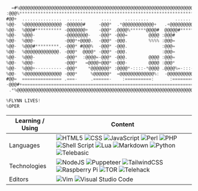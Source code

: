 ```js
  =#%@@@@@@@@@@@@@@@@@@@@@@@@@@@@@@@@@@@@@@@@@@@@@@@@@@@@@@@@@@@@@@@@@@@@@@@@@@@@@@@@@@@@@@@@@@@@@@@   
:@@@%***********************************************************************************************   
#@@+  ...............  ......       ....     .........          .........      .......       .......   
%@@-  %@@@@@@@@@@@@@@ -@@@@@@#     -@@@*  .*@@@@@@@@@@@@+   .+@@@@@@@@@@@@%+   *@@@@@@+      %@@@@@@   
%@@-  %@@@#********** -@@@@@@@+    -@@@* .@@@@%******@@@@#  @@@@@#*****#@@@@%  *@@@@@@@.    =@@@@@@@   
%@@-  %@@@-           -@@@@@@@@-   -@@@* -@@@=        @@@@ :@@@#         %@@@  *@@@=@@@*    @@@@=@@@   
%@@-  %@@@-           -@@@*+@@@@.  -@@@* -@@@.        %%%% :@@@=         *@@@  *@@@ %@@@.  +@@@+-@@@   
%@@-  %@@@#*********. -@@@* #@@@%  -@@@* -@@@.             :@@@=         *@@@  *@@@ -@@@# .@@@@ -@@@   
%@@-  %@@@@@@@@@@@@@. -@@@*  @@@@* -@@@* -@@@.             :@@@=         *@@@  *@@@  %@@@:*@@@- -@@@   
%@@-  %@@@-           -@@@*  :@@@@=-@@@* -@@@.        @@@@ :@@@=         *@@@  *@@@  :@@@@@@@%  -@@@
%@@-  %@@@-           -@@@*   =@@@@+@@@* -@@@-        @@@@ :@@@*         %@@@  *@@@   *@@@@@@:  -@@@
%@@-  %@@@+---------- -@@@*    *@@@@@@@* :@@@@*-::::-*@@@@ .@@@@%=-:::-+%@@@@  *@@@   .@@@@@#   -@@@
%@@-  %@@@@@@@@@@@@@@ -@@@*     %@@@@@@*  =@@@@@@@@@@@@@%:  -@@@@@@@@@@@@@@%:  *@@@    +@@@@.   -@@@
#@@=  =============== .===-     .======-    :==========:      :==========-:    -===     ===-    =@@@
-@@@#+=========================================================================================*@@@-
 .*%@@@@@@@@@@@@@@@@@@@@@@@@@@@@@@@@@@@@@@@@@@@@@@@@@@@@@@@@@@@@@@@@@@@@@@@@@@@@@@@@@@@@@@@@@@@@@*.

%FLYNN LIVES!
%OPER
```

|Learning / Using|Content|
-----------|---------
|Languages|![HTML5](https://img.shields.io/badge/html5-%23E34F26.svg?style=for-the-badge&logo=html5&logoColor=white) ![CSS](https://img.shields.io/badge/CSS-blue?&style=for-the-badge&logo=css3&logoColor=white) ![JavaScript](https://img.shields.io/badge/javascript-%23323330.svg?style=for-the-badge&logo=javascript&logoColor=%23F7DF1E) ![Perl](https://img.shields.io/badge/perl-%2339457E.svg?style=for-the-badge&logo=perl&logoColor=white) ![PHP](https://img.shields.io/badge/php-%23777BB4.svg?style=for-the-badge&logo=php&logoColor=white) ![Shell Script](https://img.shields.io/badge/shell_script-%23121011.svg?style=for-the-badge&logo=gnu-bash&logoColor=white) ![Lua](https://img.shields.io/badge/lua-%232C2D72.svg?style=for-the-badge&logo=lua&logoColor=white) ![Markdown](https://img.shields.io/badge/markdown-%23000000.svg?style=for-the-badge&logo=markdown&logoColor=white) ![Python](https://img.shields.io/badge/python-3670A0?style=for-the-badge&logo=python&logoColor=ffdd54) ![Telebasic](https://camo.githubusercontent.com/8ef1f91a385d5eb7894cf35fc8137ebdfbdf9d3105ef78d8577762bbaf21d4bb/68747470733a2f2f74656c656861636b2e636f6d2f74656c6562617369632e737667) |
|Technologies|![NodeJS](https://img.shields.io/badge/node.js-6DA55F?style=for-the-badge&logo=node.js&logoColor=white) ![Puppeteer](https://img.shields.io/badge/Puppeteer-40B5A4?style=for-the-badge&logo=Puppeteer&logoColor=white) ![TailwindCSS](https://img.shields.io/badge/tailwindcss-%2338B2AC.svg?style=for-the-badge&logo=tailwind-css&logoColor=white) ![Raspberry Pi](https://img.shields.io/badge/-RaspberryPi-C51A4A?style=for-the-badge&logo=Raspberry-Pi) ![TOR](https://img.shields.io/badge/tor-%237E4798.svg?style=for-the-badge&logo=tor-project&logoColor=white) ![Telehack](https://camo.githubusercontent.com/17b061ed53c706befb76c090a065a473e773fec3bb1684713b45cd15dc80df32/68747470733a2f2f74656c656861636b2e636f6d2f74656c656861636b2e737667)|
|Editors| ![Vim](https://img.shields.io/badge/VIM-%2311AB00.svg?style=for-the-badge&logo=vim&logoColor=white) ![Visual Studio Code](https://img.shields.io/badge/Visual%20Studio%20Code-0078d7.svg?style=for-the-badge&logo=visual-studio-code&logoColor=white) |
